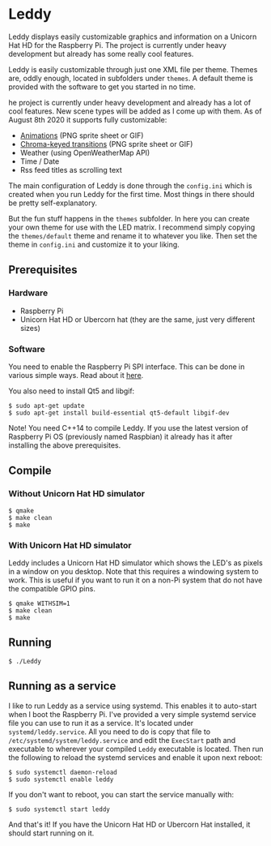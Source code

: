 # Leddy
Leddy displays easily customizable graphics and information on a Unicorn Hat HD for the Raspberry Pi. The project is currently under heavy development but already has some really cool features.

Leddy is easily customizable through just one XML file per theme. Themes are, oddly enough, located in subfolders under `themes`. A default theme is provided with the software to get you started in no time.

he project is currently under heavy development and already has a lot of cool features. New scene types will be added as I come up with them. As of August 8th 2020 it supports fully customizable:
- [Animations](docs/ANIMATIONS.md) (PNG sprite sheet or GIF)
- [Chroma-keyed transitions](docs/TRANSITIONS.md) (PNG sprite sheet or GIF)
- Weather (using OpenWeatherMap API)
- Time / Date
- Rss feed titles as scrolling text

The main configuration of Leddy is done through the `config.ini` which is created when you run Leddy for the first time. Most things in there should be pretty self-explanatory.

But the fun stuff happens in the `themes` subfolder. In here you can create your own theme for use with the LED matrix. I recommend simply copying the `themes/default` theme and rename it to whatever you like. Then set the theme in `config.ini` and customize it to your liking.

## Prerequisites

### Hardware
* Raspberry Pi
* Unicorn Hat HD or Ubercorn hat (they are the same, just very different sizes)

### Software
You need to enable the Raspberry Pi SPI interface. This can be done in various simple ways. Read about it [here](https://www.raspberrypi.org/documentation/hardware/raspberrypi/spi/README.md).

You also need to install Qt5 and libgif:
```
$ sudo apt-get update
$ sudo apt-get install build-essential qt5-default libgif-dev
```

Note! You need C++14 to compile Leddy. If you use the latest version of Raspberry Pi OS (previously named Raspbian) it already has it after installing the above prerequisites.

## Compile
### Without Unicorn Hat HD simulator
```
$ qmake
$ make clean
$ make
```

### With Unicorn Hat HD simulator
Leddy includes a Unicorn Hat HD simulator which shows the LED's as pixels in a window on you desktop. Note that this requires a windowing system to work. This is useful if you want to run it on a non-Pi system that do not have the compatible GPIO pins.
```
$ qmake WITHSIM=1
$ make clean
$ make
```

## Running
```
$ ./Leddy
```

## Running as a service
I like to run Leddy as a service using systemd. This enables it to auto-start when I boot the Raspberry Pi. I've provided a very simple systemd service file you can use to run it as a service. It's located under `systemd/leddy.service`. All you need to do is copy that file to `/etc/systemd/system/leddy.service` and edit the `ExecStart` path and executable to wherever your compiled `Leddy` executable is located. Then run the following to reload the systemd services and enable it upon next reboot:
```
$ sudo systemctl daemon-reload
$ sudo systemctl enable leddy
```
If you don't want to reboot, you can start the service manually with:
```
$ sudo systemctl start leddy
```
And that's it! If you have the Unicorn Hat HD or Ubercorn Hat installed, it should start running on it.

